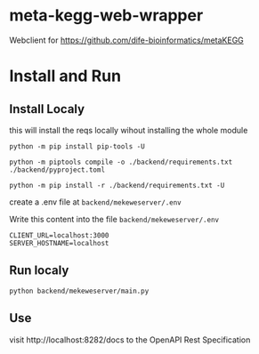 # meta-kegg-web-wrapper
Webclient for https://github.com/dife-bioinformatics/metaKEGG


# Install and Run

##  Install Localy

this will install the reqs locally wihout installing the whole module


`python -m pip install pip-tools -U`

`python -m piptools compile -o ./backend/requirements.txt ./backend/pyproject.toml`

`python -m pip install -r ./backend/requirements.txt -U`


create a .env file at `backend/mekeweserver/.env`

Write this content into the file `backend/mekeweserver/.env`

```
CLIENT_URL=localhost:3000
SERVER_HOSTNAME=localhost
```

## Run localy

`python backend/mekeweserver/main.py`

## Use

visit http://localhost:8282/docs to the OpenAPI Rest Specification



